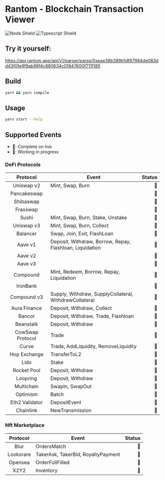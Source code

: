 # Rantom - Blockchain Transaction Viewer

![Node Shield](https://img.shields.io/badge/Node-%5E16.0.0-brightgreen?style=flat-square&logo=JavaScript)
![Typescript Shield](https://img.shields.io/badge/Typescript-%5E4.6.3-blue?style=flat-square&logo=TypeScript)

## Try it yourself:
https://api.rantom.app/api/v1/parser/parse/0xeae38b389b1df87984de083dd43f0fe9f9ab98f4c880634c01847600f711f185

## Build
```bash
yarn && yarn compile
```

## Usage
```bash
yarn start --help
```

## Supported Events

- 🌱: Complete on live
- 🔨: Working in progress

### DeFi Protocols

|     Protocol     | Event                                                    | Status |
|:----------------:|----------------------------------------------------------|-------:|
|    Uniswap v2    | Mint, Swap, Burn                                         |     🌱 |
|   Pancakeswap    |                                                          |     🌱 |
|    Shibaswap     |                                                          |     🌱 |
|     Fraxswap     |                                                          |     🌱 |
|      Sushi       | Mint, Swap, Burn, Stake, Unstake                         |     🌱 |
|    Uniswap v3    | Mint, Swap, Burn, Collect                                |     🌱 |
|     Balancer     | Swap, Join, Exit, FlashLoan                              |     🌱 |
|     Aave v1      | Deposit, Withdraw, Borrow, Repay, Flashloan, Liquidation |     🌱 |
|     Aave v2      |                                                          |     🌱 |
|     Aave v3      |                                                          |     🌱 |
|     Compound     | Mint, Redeem, Borrow, Repay, Liquidation                 |     🌱 |
|     IronBank     |                                                          |     🌱 |
|   Compound v3    | Supply, Withdraw, SupplyCollateral, WithdrawCollateral   |     🌱 |
|   Aura Finance   | Deposit, Withdraw, Collect                               |     🌱 |
|      Bancor      | Deposit, Withdraw, Trade, Flashloan                      |     🌱 |
|    Beanstalk     | Deposit, Withdraw                                        |     🌱 |
| CowSwap Protocol | Trade                                                    |     🌱 |
|      Curve       | Trade, AddLiquidity, RemoveLiquidity                     |     🌱 |
|   Hop Exchange   | TransferToL2                                             |     🌱 |
|       Lido       | Stake                                                    |     🌱 |
|   Rocket Pool    | Deposit, Withdraw                                        |     🌱 |
|     Loopring     | Deposit, Withdraw                                        |     🌱 |
|    Multichain    | SwapIn, SwapOut                                          |     🌱 |
|     Optimism     | Batch                                                    |     🌱 |
|  Eth2 Validator  | DepositEvent                                             |     🌱 |
|    Chainlink     | NewTransmission                                          |     🌱 |

### Nft Marketplace

| Protocol  | Event                              | Status |
|:---------:|------------------------------------|-------:|
|   Blur    | OrdersMatch                        |     🌱 |
| Looksrare | TakerAsk, TakerBid, RoyaltyPayment |     🌱 |
|  Opensea  | OrderFullFilled                    |     🌱 |
|   X2Y2    | Inventory                          |     🌱 |
